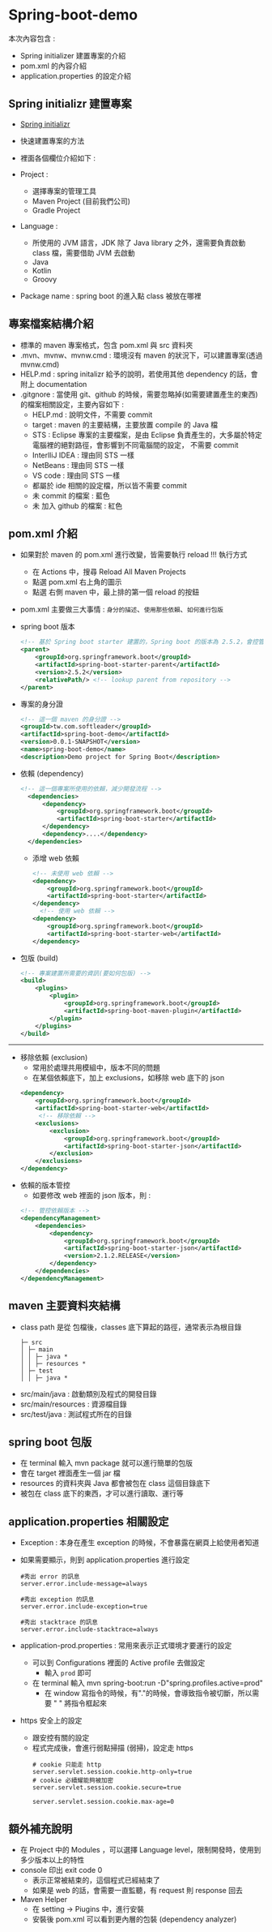 # Spring-boot-demo
本次內容包含 :
- Spring initializer 建置專案的介紹
- pom.xml 的內容介紹
- application.properties 的設定介紹

## Spring initializr 建置專案
- [Spring initializr](https://start.spring.io/)
- 快速建置專案的方法
- 裡面各個欄位介紹如下 :
- Project :
  - 選擇專案的管理工具
  - Maven Project (目前我們公司)
  - Gradle Project  
- Language : 
  - 所使用的 JVM 語言，JDK 除了 Java library 之外，還需要負責啟動 class 檔，需要借助 JVM 去啟動
  - Java
  - Kotlin
  - Groovy  

- Package name : spring boot 的進入點 class 被放在哪裡

## 專案檔案結構介紹
- 標準的 maven 專案格式，包含 pom.xml 與 src 資料夾
- .mvn、mvnw、mvnw.cmd : 環境沒有 maven 的狀況下，可以建置專案(透過 mvnw.cmd)
- HELP.md : spring initalizr 給予的說明，若使用其他 dependency 的話，會附上 documentation
- .gitgnore : 當使用 git、github 的時候，需要忽略掉(如需要建置產生的東西)的檔案相關設定，主要內容如下 : 
  - HELP.md : 說明文件，不需要 commit
  - target : maven 的主要結構，主要放置 compile 的 Java 檔
  - STS : Eclipse 專案的主要檔案，是由 Eclipse 負責產生的，大多屬於特定電腦裡的絕對路徑，會影響到不同電腦間的設定，
    不需要 commit
  - InterlliJ IDEA : 理由同 STS 一樣 
  - NetBeans : 理由同 STS 一樣
  - VS code : 理由同 STS 一樣
  - 都屬於 ide 相關的設定檔，所以皆不需要 commit
  - 未 commit 的檔案 : 藍色
  - 未 加入 github 的檔案 : 紅色
  
## pom.xml 介紹
- 如果對於 maven 的 pom.xml 進行改變，皆需要執行 reload !!! 執行方式
  - 在 Actions 中，搜尋 Reload All Maven Projects
  - 點選 pom.xml 右上角的圖示
  - 點選 右側 maven 中，最上排的第一個 reload 的按鈕
- pom.xml 主要做三大事情 : `身分的描述`、`使用那些依賴`、`如何進行包版`
- spring boot 版本
  ```xml
  <!-- 基於 Spring boot starter 建置的，Spring boot 的版本為 2.5.2，會控管 Spring boot 的版本 -->
  <parent>
      <groupId>org.springframework.boot</groupId>
      <artifactId>spring-boot-starter-parent</artifactId>
      <version>2.5.2</version>
      <relativePath/> <!-- lookup parent from repository -->
  </parent>
  ```
- 專案的身分證
  ```xml
  <!-- 這一個 maven 的身分證 -->
  <groupId>tw.com.softleader</groupId>
  <artifactId>spring-boot-demo</artifactId>
  <version>0.0.1-SNAPSHOT</version>
  <name>spring-boot-demo</name>
  <description>Demo project for Spring Boot</description>
  ```

- 依賴 (dependency)
  ```xml
  <!-- 這一個專案所使用的依賴，減少開發流程 -->
	<dependencies>
		<dependency>
			<groupId>org.springframework.boot</groupId>
			<artifactId>spring-boot-starter</artifactId>
		</dependency>
        <dependency>....</dependency>
	</dependencies>
  ```
  - 添增 web 依賴
    ```xml
    <!-- 未使用 web 依賴 -->
    <dependency>
        <groupId>org.springframework.boot</groupId>
        <artifactId>spring-boot-starter</artifactId>
    </dependency>
      <!-- 使用 web 依賴 -->
    <dependency>
        <groupId>org.springframework.boot</groupId>
        <artifactId>spring-boot-starter-web</artifactId>
    </dependency>
    ```
- 包版 (build)
  ```xml
  <!-- 專案建置所需要的資訊(要如何包版) -->
  <build>
      <plugins>
          <plugin>
              <groupId>org.springframework.boot</groupId>
              <artifactId>spring-boot-maven-plugin</artifactId>
          </plugin>
      </plugins>
  </build>
  ```
---  
- 移除依賴 (exclusion)
  - 常用於處理共用模組中，版本不同的問題
  - 在某個依賴底下，加上 exclusions，如移除 web 底下的 json
  ```xml
  <dependency>
      <groupId>org.springframework.boot</groupId>
      <artifactId>spring-boot-starter-web</artifactId>
       <!-- 移除依賴 -->
      <exclusions>
          <exclusion>
              <groupId>org.springframework.boot</groupId>
              <artifactId>spring-boot-starter-json</artifactId>
          </exclusion>
      </exclusions>
  </dependency>
  ```
- 依賴的版本管控
  - 如要修改 web 裡面的 json 版本，則 : 
  ```xml
  <!-- 管控依賴版本 -->
  <dependencyManagement>
      <dependencies>
          <dependency>
              <groupId>org.springframework.boot</groupId>
              <artifactId>spring-boot-starter-json</artifactId>
              <version>2.1.2.RELEASE</version>
          </dependency>
      </dependencies>
  </dependencyManagement>
  ```


## maven 主要資料夾結構
- class path 是從 包檔後，classes 底下算起的路徑，通常表示為根目錄
  ```
  ├─ src  
  │ ├─ main
  │ │ ├─ java *
  │ │ ├─ resources *           
  │ ├─ test     
  │ │ ├─ java * 
  ```
- src/main/java : 啟動類別及程式的開發目錄
- src/main/resources : 資源檔目錄
- src/test/java : 測試程式所在的目錄

## spring boot 包版
- 在 terminal 輸入 mvn package 就可以進行簡單的包版
- 會在 target 裡面產生一個 jar 檔
- resources 的資料夾與 Java 都會被包在 class 這個目錄底下
- 被包在 class 底下的東西，才可以進行讀取、運行等

## application.properties 相關設定
- Exception : 本身在產生 exception 的時候，不會暴露在網頁上給使用者知道
- 如果需要顯示，則到 application.properties 進行設定
  ```
  #秀出 error 的訊息
  server.error.include-message=always
  
  #秀出 exception 的訊息
  server.error.include-exception=true
  
  #秀出 stacktrace 的訊息
  server.error.include-stacktrace=always
  ```
- application-prod.properties : 常用來表示正式環境才要運行的設定
  - 可以到 Configurations 裡面的 Active profile 去做設定
    - 輸入 `prod` 即可
  - 在 terminal 輸入 mvn spring-boot:run -D"spring.profiles.active=prod"
    - 在 window 寫指令的時候，有"."的時候，會導致指令被切斷，所以需要 " " 將指令框起來

- https 安全上的設定
  - 跟安控有關的設定
  - 程式完成後，會進行弱點掃描 (弱掃)，設定走 https
    ```
    # cookie 只能走 http
    server.servlet.session.cookie.http-only=true
    # cookie 必續耀能夠被加密
    server.servlet.session.cookie.secure=true
    
    server.servlet.session.cookie.max-age=0
    ```
## 額外補充說明
- 在 Project 中的 Modules ，可以選擇 Language level，限制開發時，使用到多少版本以上的特性
- console 印出 exit code 0
  - 表示正常被結束的，這個程式已經結束了
  - 如果是 web 的話，會需要一直監聽，有 request 則 response 回去
- Maven Helper
  - 在 setting -> Piugins 中，進行安裝
  - 安裝後 pom.xml 可以看到更內層的包裝 (dependency analyzer)

